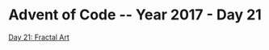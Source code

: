 # Advent of Code -- Year 2017 - Day 21

[Day 21: Fractal Art](https://adventofcode.com/2017/day/21)
